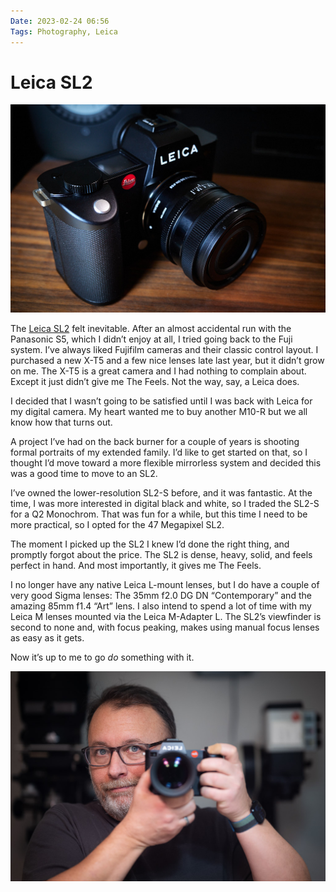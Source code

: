 ```yaml
---
Date: 2023-02-24 06:56
Tags: Photography, Leica
---
```


# Leica SL2

![](_leica-sl2.jpg)

The [Leica SL2](https://leica-camera.com/en-US/photography/cameras/sl/sl2-black/details) felt inevitable. After an almost accidental run with the Panasonic S5, which I didn’t enjoy at all, I tried going back to the Fuji system. I’ve always liked Fujifilm cameras and their classic control layout. I purchased a new X-T5 and a few nice lenses late last year, but it didn’t grow on me. The X-T5 is a great camera and I had nothing to complain about. Except it just didn’t give me The Feels. Not the way, say, a Leica does.

I decided that I wasn’t going to be satisfied until I was back with Leica for my digital camera. My heart wanted me to buy another M10-R but we all know how that turns out.

A project I’ve had on the back burner for a couple of years is shooting formal portraits of my extended family. I’d like to get started on that, so I thought I’d move toward a more flexible mirrorless system and decided this was a good time to move to an SL2.

I’ve owned the lower-resolution SL2-S before, and it was fantastic. At the time, I was more interested in digital black and white, so I traded the SL2-S for a Q2 Monochrom. That was fun for a while, but this time I need to be more practical, so I opted for the 47 Megapixel SL2.

The moment I picked up the SL2 I knew I’d done the right thing, and promptly forgot about the price. The SL2 is dense, heavy, solid, and feels perfect in hand. And most importantly, it gives me The Feels.

I no longer have any native Leica L-mount lenses, but I do have a couple of very good Sigma lenses: The 35mm f2.0 DG DN “Contemporary” and the amazing 85mm f1.4 “Art” lens. I also intend to spend a lot of time with my Leica M lenses mounted via the Leica M-Adapter L. The SL2’s viewfinder is second to none and, with focus peaking, makes using manual focus lenses as easy as it gets.

Now it’s up to me to go _do_ something with it.


![Obligatory first shot with new camera](_selfie-with-sl2.jpg)
